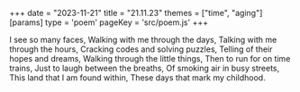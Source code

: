 +++
date = "2023-11-21"
title = "21.11.23"
themes = ["time", "aging"]
[params]
  type = 'poem'
  pageKey = 'src/poem.js'
+++

I see so many faces,
Walking with me through the days,
Talking with me through the hours,
Cracking codes and solving puzzles,
Telling of their hopes and dreams,
Walking through the little things,
Then to run for on time trains,
Just to laugh between the breaths,
Of smoking air in busy streets,
This land that I am found within,
These days that mark my childhood.
